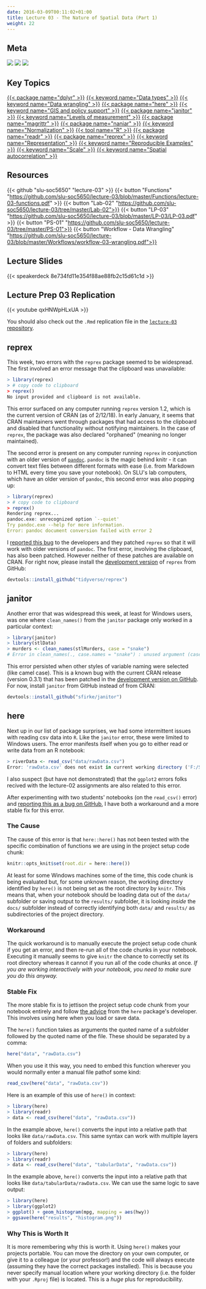 ```yaml
---
date: 2016-03-09T00:11:02+01:00
title: Lecture 03 - The Nature of Spatial Data (Part 1)
weight: 22
---
```


## Meta
![](https://img.shields.io/badge/semester-spring%202018-orange.svg) ![](https://img.shields.io/badge/release-updated-brightgreen.svg) [![](https://img.shields.io/badge/last%20update-2018--02--12-brightgreen.svg)](https://github.com/slu-soc5650/lecture-03/blob/master/NEWS_SITE.md)

## Key Topics
[{{< package name="dplyr" >}}](/topic-index/#q-t)
[{{< keyword name="Data types" >}}](/topic-index/#a-d)
[{{< keyword name="Data wrangling" >}}](/topic-index/#a-d)
[{{< package name="here" >}}](/topic-index/#e-h)
[{{< keyword name="GIS and policy support" >}}](/topic-index/#e-h)
[{{< package name="janitor" >}}](/topic-index/#i-l)
[{{< keyword name="Levels of measurement" >}}](/topic-index/#i-l)
[{{< package name="magrittr" >}}](/topic-index/#m-p)
[{{< package name="naniar" >}}](/topic-index/#m-p)
[{{< keyword name="Normalization" >}}](/topic-index/#m-p)
[{{< tool name="R" >}}](/topic-index/#q-t)
[{{< package name="readr" >}}](/topic-index/#q-t)
[{{< package name="reprex" >}}](/topic-index/#q-t)
[{{< keyword name="Representation" >}}](/topic-index/#q-t)
[{{< keyword name="Reproducible Examples" >}}](/topic-index/#q-t)
[{{< keyword name="Scale" >}}](/topic-index/#q-t)
[{{< keyword name="Spatial autocorrelation" >}}](/topic-index/#q-t)

## Resources

{{< github "slu-soc5650" "lecture-03" >}}
{{< button "Functions" "https://github.com/slu-soc5650/lecture-03/blob/master/Functions/lecture-03-functions.pdf" >}}
{{< button "Lab-02" "https://github.com/slu-soc5650/lecture-03/tree/master/Lab-02">}}
{{< button "LP-03" "https://github.com/slu-soc5650/lecture-03/blob/master/LP-03/LP-03.pdf" >}}
{{< button "PS-01" "https://github.com/slu-soc5650/lecture-03/tree/master/PS-01">}}
{{< button "Workflow - Data Wrangling" "https://github.com/slu-soc5650/lecture-03/blob/master/Workflows/workflow-03-wrangling.pdf">}}


## Lecture Slides
<p> </p>
{{< speakerdeck 8e734fd11e354f88ae88fb2c15d61c1d >}}

## Lecture Prep 03 Replication
<p> </p>
{{< youtube qxHNWpHLxUA >}}

You should also check out the `.Rmd` replication file in the [`lecture-03` repository](https://github.com/slu-soc5650/lecture-03/blob/master/LP-03).

## reprex
This week, two errors with the `reprex` package seemed to be widespread. The first involved an error message that the clipboard was unavailable:

```r
> library(reprex)
> # copy code to clipboard
> reprex()
No input provided and clipboard is not available.
```

This error surfaced on any computer running `reprex` version 1.2, which is the current version of CRAN (as of 2/12/18). In early January, it seems that CRAN maintainers went through packages that had access to the clipboard and disabled that functionality without notifying maintainers. In the case of `reprex`, the package was also declared "orphaned" (meaning no longer maintained). 

The second error is present on any computer running `reprex` in conjunction with an older version of [`pandoc`](https://pandoc.org). `pandoc` is the magic behind knitr - it can convert text files between different formats with ease (i.e. from Markdown to HTML every time you save your notebook). On SLU's lab computers, which have an older version of `pandoc`, this second error was also popping up:

```r
> library(reprex)
> # copy code to clipboard
> reprex()
Rendering reprex...
pandoc.exe: unrecognized option `--quiet'
Try pandoc.exe --help for more information.
Error: pandoc document conversion failed with error 2
```

I [reported this bug](https://github.com/tidyverse/reprex/issues/178) to the developers and they patched `reprex` so that it will work with older versions of `pandoc`. The first error, involving the clipboard, has also been patched. However neither of these patches are available on CRAN. For right now, please install the [development version](https://github.com/tidyverse/reprex) of `reprex` from GitHub:

```r
devtools::install_github("tidyverse/reprex")
```

## janitor
Another error that was widespread this week, at least for Windows users, was one where `clean_names()` from the `janitor` package only worked in a particular context:

```r
> library(janitor)
> library(stlData)
> murders <- clean_names(stlMurders, case = "snake")
# Error in clean_names(., case.names = "snake") : unused argument (case.names = "snake")
```

This error persisted when other styles of variable naming were selected (like camel case). This is a known bug with the current CRAN release (version 0.3.1) that has been patched in the [development version on GitHub](https://github.com/sfirke/janitor). For now, install `janitor` from GitHub instead of from CRAN:

```r
devtools::install_github("sfirke/janitor")
```

## here
Next up in our list of package surprises, we had some intermittent issues with reading csv data into `R`. Like the `janitor` error, these were limited to Windows users. The error manifests itself when you go to either read or write data from an R notebook:

```r
> riverData <- read_csv("data/rawData.csv")
Error: 'rawData.csv' does not exist in current working directory ('F:/SOC5650/DoeAssignments/Labs/Lab-99/docs')
```

I also suspect (but have not demonstrated) that the `ggplot2` errors folks recived with the lecture-02 assignments are also related to this error. 

After experimenting with two students' notebooks (on the `read_csv()` error) and [reporting this as a bug on GitHub](https://github.com/krlmlr/here/issues/14), I have both a workaround and a more stable fix for this error.

### The Cause
The cause of this error is that `here::here()` has not been tested with the specific combination of functions we are using in the project setup code chunk:

```r
knitr::opts_knit$set(root.dir = here::here())
```

At least for some Windows machines some of the time, this code chunk is being evaluated but, for some unknown reason, the working directory identified by `here()` is not being set as the root directory by `knitr`. This means that, when your notebook should be loading data out of the `data/` subfolder or saving output to the `results/` subfolder, it is looking *inside* the `docs/` subfolder instead of correctly identifying both `data/` and `results/` as subdirectories of the project directory.

### Workaround
The quick workaround is to manually execute the project setup code chunk if you get an error, and then re-run all of the code chunks in your notebook. Executing it manually seems to give `knitr` the chance to correctly set its root directory whereas it cannot if you run all of the code chunks at once. *If you are working interactively with your notebook, you need to make sure you do this anyway.*

### Stable Fix
The more stable fix is to jettison the project setup code chunk from your notebook entirely and follow [the advice](https://github.com/krlmlr/here/issues/14#issuecomment-364692725) from the `here` package's developer. This involves using here when you load or save data. 

The `here()` function takes as arguments the quoted name of a subfolder followed by the quoted name of the file. These should be separated by a comma:

```r
here("data", "rawData.csv")
```

When you use it this way, you need to embed this function wherever you would normally enter a manual file pathof some kind:

```r
read_csv(here("data", "rawData.csv"))
```

Here is an example of this use of `here()` in context:

```r
> library(here)
> library(readr)
> data <- read_csv(here("data", "rawData.csv"))
```

In the example above, `here()` converts the input into a relative path that looks like `data/rawData.csv`. This same syntax can work with multiple layers of folders and subfolders:

```r
> library(here)
> library(readr)
> data <- read_csv(here("data", "tabularData", "rawData.csv"))
```

In the example above, `here()` converts the input into a relative path that looks like `data/tabularData/rawData.csv`. We can use the same logic to save output:

```r
> library(here)
> library(ggplot2)
> ggplot() + geom_histogram(mpg, mapping = aes(hwy))
> ggsave(here("results", "histogram.png"))
```

### Why This is Worth It
It is more remembering why this is worth it. Using `here()` makes your projects portable. You can move the directory on your own computer, or give it to a colleague (or your professor!) and the code will always execute (assuming they have the correct packages installed). This is because you never specify manual location where your working directory (i.e. the folder with your `.Rproj` file) is located. This is a *huge* plus for reproducibility.
